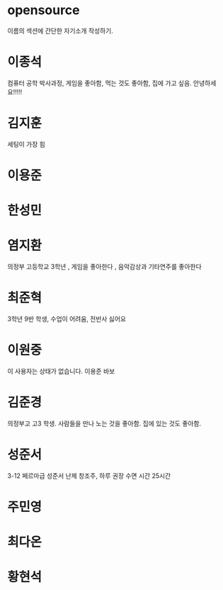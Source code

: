 # opensource
이름의 섹션에 간단한 자기소개 작성하기.

# 이종석
컴퓨터 공학 박사과정, 게임을 좋아함, 먹는 것도 좋아함, 집에 가고 싶음.
안녕하세요!!!!!
# 김지훈
세팅이 가장 힘
# 이용준

# 한성민

# 염지환
의정부 고등학교 3학년 , 게임을 좋아한다 , 음악감상과 기타연주를 좋아한다
# 최준혁
3학년 9반 학생, 수업이 어려움, 전반사 싫어요
# 이원중
이 사용자는 상태가 없습니다.                             이용준 바보

# 김준경
의정부고 고3 학생. 사람들을 만나 노는 것을 좋아함. 집에 있는 것도 좋아함.
# 성준서
3-12 페르마급 성준서 난제 창조주, 하루 권장 수면 시간 25시간

# 주민영

# 최다온

# 황현석

